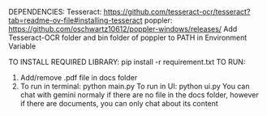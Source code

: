 DEPENDENCIES:
Tesseract: https://github.com/tesseract-ocr/tesseract?tab=readme-ov-file#installing-tesseract
poppler: https://github.com/oschwartz10612/poppler-windows/releases/
Add Tesseract-OCR folder and bin folder of poppler to PATH in Environment Variable

TO INSTALL REQUIRED LIBRARY:
                          pip install -r requirement.txt
TO RUN: 
1. Add/remove .pdf file in docs folder
2. To run in terminal: python main.py
   To run in UI: python ui.py
   You can chat with gemini normaly if there are no file in the docs folder, however if there are documents, you can only chat about its content
